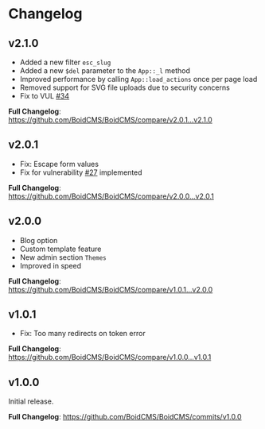 # Changelog

## v2.1.0
- Added a new filter `esc_slug`
- Added a new `$del` parameter to the `App::_l` method
- Improved performance by calling `App::load_actions` once per page load
- Removed support for SVG file uploads due to security concerns
- Fix to VUL [#34 ](https://github.com/BoidCMS/BoidCMS/issues/34)

**Full Changelog**: https://github.com/BoidCMS/BoidCMS/compare/v2.0.1...v2.1.0

## v2.0.1
- Fix: Escape form values
- Fix for vulnerability [#27](https://github.com/BoidCMS/BoidCMS/issues/27) implemented

**Full Changelog**: https://github.com/BoidCMS/BoidCMS/compare/v2.0.0...v2.0.1


## v2.0.0
- Blog option
- Custom template feature
- New admin section `Themes`
- Improved in speed

**Full Changelog**: https://github.com/BoidCMS/BoidCMS/compare/v1.0.1...v2.0.0


## v1.0.1
- Fix: Too many redirects on token error

**Full Changelog**: https://github.com/BoidCMS/BoidCMS/compare/v1.0.0...v1.0.1


## v1.0.0
Initial release.
   
**Full Changelog**: https://github.com/BoidCMS/BoidCMS/commits/v1.0.0
